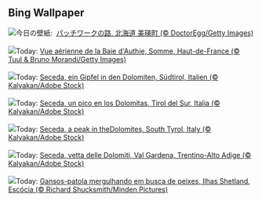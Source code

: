 ## Bing Wallpaper
![](https://www.bing.com/th?id=OHR.WheatFields2025_JA-JP0694604988_UHD.jpg&w=1000)今日の壁紙: &nbsp;[パッチワークの路, 北海道 美瑛町 (© DoctorEgg/Getty Images)](https://www.bing.com/th?id=OHR.WheatFields2025_JA-JP0694604988_UHD.jpg)
<br><br/>
![](https://www.bing.com/th?id=OHR.BaieSomme_FR-FR5529600506_UHD.jpg&w=1000)Today: [Vue aérienne de la Baie d'Authie, Somme, Haut-de-France (© Tuul & Bruno Morandi/Getty Images)](https://www.bing.com/th?id=OHR.BaieSomme_FR-FR5529600506_UHD.jpg)
<br><br/>
![](https://www.bing.com/th?id=OHR.SecedaPeak_DE-DE7304303596_UHD.jpg&w=1000)Today: [Seceda, ein Gipfel in den Dolomiten, Südtirol, Italien (© Kalyakan/Adobe Stock)](https://www.bing.com/th?id=OHR.SecedaPeak_DE-DE7304303596_UHD.jpg)
<br><br/>
![](https://www.bing.com/th?id=OHR.SecedaPeak_ES-ES2991611419_UHD.jpg&w=1000)Today: [Seceda, un pico en los Dolomitas, Tirol del Sur, Italia (© Kalyakan/Adobe Stock)](https://www.bing.com/th?id=OHR.SecedaPeak_ES-ES2991611419_UHD.jpg)
<br><br/>
![](https://www.bing.com/th?id=OHR.SecedaPeak_EN-GB3566713834_UHD.jpg&w=1000)Today: [Seceda, a peak in theDolomites, South Tyrol, Italy (© Kalyakan/Adobe Stock)](https://www.bing.com/th?id=OHR.SecedaPeak_EN-GB3566713834_UHD.jpg)
<br><br/>
![](https://www.bing.com/th?id=OHR.SecedaPeak_IT-IT2850226603_UHD.jpg&w=1000)Today: [Seceda, vetta delle Dolomiti, Val Gardena, Trentino-Alto Adige (© Kalyakan/Adobe Stock)](https://www.bing.com/th?id=OHR.SecedaPeak_IT-IT2850226603_UHD.jpg)
<br><br/>
![](https://www.bing.com/th?id=OHR.ShetlandGannets_PT-BR6855447396_UHD.jpg&w=1000)Today: [Gansos-patola mergulhando em busca de peixes, Ilhas Shetland, Escócia (© Richard Shucksmith/Minden Pictures)](https://www.bing.com/th?id=OHR.ShetlandGannets_PT-BR6855447396_UHD.jpg)
<br><br/>
